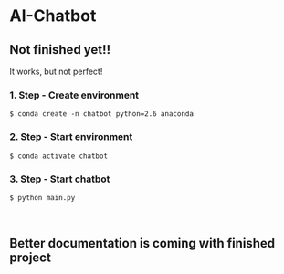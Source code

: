 # AI-Chatbot
## Not finished yet!!

It works, but not perfect!
<br>

### 1. Step - Create environment

`$ conda create -n chatbot python=2.6 anaconda`


### 2. Step - Start environment

`$ conda activate chatbot`


### 3. Step - Start chatbot

`$ python main.py`

<br>

## Better documentation is coming with finished project
